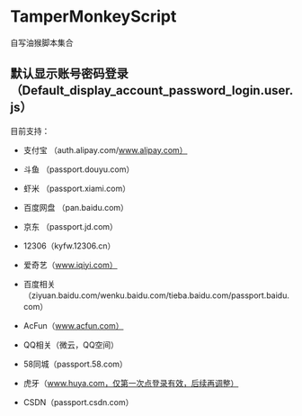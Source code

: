 TamperMonkeyScript
==================
自写油猴脚本集合

默认显示账号密码登录（Default_display_account_password_login.user.js）
---

目前支持：
* 支付宝 （auth.alipay.com/www.alipay.com）

* 斗鱼 （passport.douyu.com）

* 虾米 （passport.xiami.com）

* 百度网盘 （pan.baidu.com）

* 京东 （passport.jd.com）

* 12306（kyfw.12306.cn）

* 爱奇艺（www.iqiyi.com）

* 百度相关（ziyuan.baidu.com/wenku.baidu.com/tieba.baidu.com/passport.baidu.com）

* AcFun（www.acfun.com）

* QQ相关（微云，QQ空间）

* 58同城（passport.58.com）

* 虎牙（www.huya.com，仅第一次点登录有效，后续再调整）
 
 * CSDN（passport.csdn.com）
